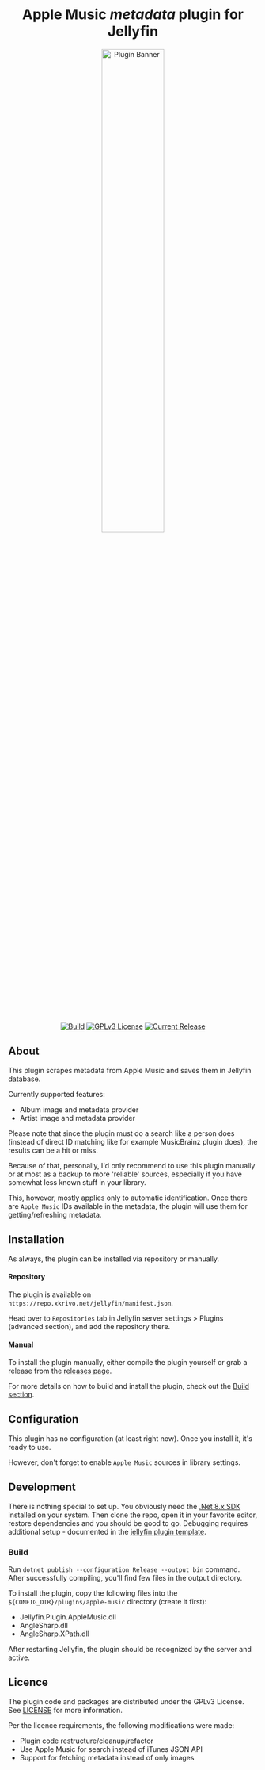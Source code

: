<div align=center>
<h1>Apple Music <i>metadata</i> plugin for Jellyfin</h1>
<img alt="Plugin Banner" width=50% height=50% src="https://raw.githubusercontent.com/lyarenei/jellyfin-plugin-applemusic/master/image.png?sanitize=true"/>

[![Build](https://github.com/lyarenei/jellyfin-plugin-applemusic/actions/workflows/build.yaml/badge.svg)](https://github.com/lyarenei/jellyfin-plugin-applemusic/actions/workflows/build.yml)
[![GPLv3 License](https://img.shields.io/github/license/lyarenei/jellyfin-plugin-applemusic.svg)](https://github.com/lyarenei/jellyfin-plugin-applemusic)
[![Current Release](https://img.shields.io/github/release/lyarenei/jellyfin-plugin-applemusic.svg)](https://github.com/lyarenei/jellyfin-plugin-applemusic/releases)

</div>

## About
This plugin scrapes metadata from Apple Music and saves them in Jellyfin database.

Currently supported features:
* Album image and metadata provider
* Artist image and metadata provider

Please note that since the plugin must do a search like a person does (instead of direct ID matching like for example MusicBrainz plugin does),
the results can be a hit or miss.

Because of that, personally, I'd only recommend to use this plugin manually or at most as a backup to more 'reliable' sources,
especially if you have somewhat less known stuff in your library.

This, however, mostly applies only to automatic identification.
Once there are `Apple Music` IDs available in the metadata, the plugin will use them for getting/refreshing metadata.

## Installation

As always, the plugin can be installed via repository or manually.

#### Repository

The plugin is available on `https://repo.xkrivo.net/jellyfin/manifest.json`.

Head over to `Repositories` tab in Jellyfin server settings > Plugins (advanced section), and add the repository there.

#### Manual

To install the plugin manually, either compile the plugin yourself or grab a release from the
[releases page](https://github.com/lyarenei/jellyfin-plugin-applemusic/releases).

For more details on how to build and install the plugin, check out the [Build section](#build).

## Configuration

This plugin has no configuration (at least right now). Once you install it, it's ready to use.

However, don't forget to enable `Apple Music` sources in library settings.

## Development

There is nothing special to set up. You obviously need the [.Net 8.x SDK](https://dotnet.microsoft.com/download/dotnet/8.0) installed on your system.
Then clone the repo, open it in your favorite editor, restore dependencies and you should be good to go.
Debugging requires additional setup - documented in the [jellyfin plugin template](https://github.com/jellyfin/jellyfin-plugin-template#6-set-up-debugging).

### Build

Run `dotnet publish --configuration Release --output bin` command.
After successfully compiling, you'll find few files in the output directory.

To install the plugin, copy the following files into the `${CONFIG_DIR}/plugins/apple-music` directory (create it first):
- Jellyfin.Plugin.AppleMusic.dll
- AngleSharp.dll
- AngleSharp.XPath.dll

After restarting Jellyfin, the plugin should be recognized by the server and active.

## Licence

The plugin code and packages are distributed under the GPLv3 License. See [LICENSE](./LICENSE) for more information.

Per the licence requirements, the following modifications were made:
- Plugin code restructure/cleanup/refactor
- Use Apple Music for search instead of iTunes JSON API
- Support for fetching metadata instead of only images
